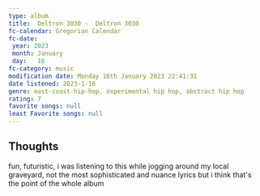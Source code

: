 ```yaml
---
type: album 
title:  Deltron 3030 -  Deltron 3030
fc-calendar: Gregorian Calendar
fc-date: 
 year: 2023
 month: January
 day:   16
fc-category: music
modification date: Monday 16th January 2023 22:41:31
date listened: 2023-1-16 
genre: east-coast-hip-hop, experimental hip hop, abstract hip hop 
rating: 7
favorite songs: null
least Favorite songs: null
---
```

## Thoughts

fun, futuristic, i was listening to this while jogging around my local graveyard, not the most sophisticated and nuance lyrics but i think that's the point of the whole album